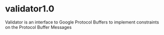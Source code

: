 # validator1.0
Validator is an interface to Google Protocol Buffers to implement constraints on the Protocol Buffer Messages

